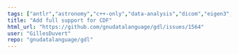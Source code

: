```yaml
---
tags: ["antlr","astronomy","c++-only","data-analysis","dicom","eigen3","fits-files","geophysics","grib","gsl-library","hdf","hdf5","mapping","netcdf","plotting","plplot","programming-language","pv-wave","python","scientific-computing","scientific-visualization"]
title: "Add full support for CDF"
html_url: "https://github.com/gnudatalanguage/gdl/issues/1564"
user: "GillesDuvert"
repo: "gnudatalanguage/gdl"
---
```


